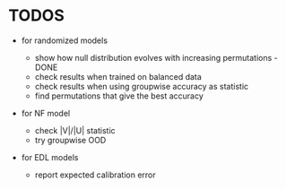 # TODOS

* for randomized models
    * show how null distribution evolves with increasing permutations - DONE
    * check results when trained on balanced data
    * check results when using groupwise accuracy as statistic
    * find permutations that give the best accuracy

* for NF model
    * check |V|/|U| statistic
    * try groupwise OOD

* for EDL models
    * report expected calibration error
